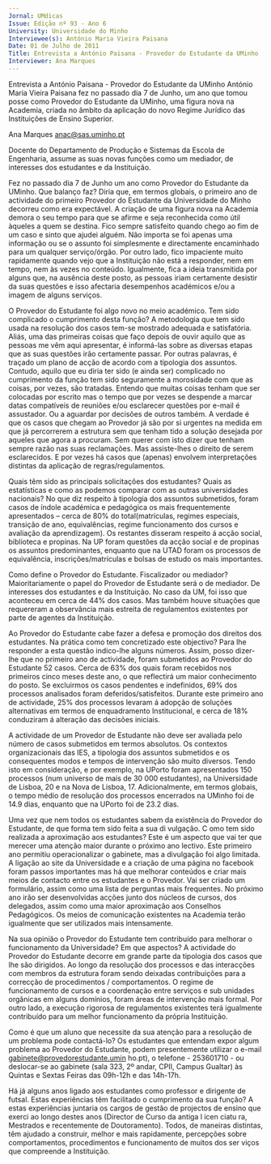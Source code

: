 ```yaml
---
Jornal: UMdicas
Issue: Edição nº 93 - Ano 6
University: Universidade do Minho
Interviewee(s): António Maria Vieira Paisana
Date: 01 de Julho de 2011
Title: Entrevista a António Paisana - Provedor do Estudante da UMinho
Interviewer: Ana Marques
---
```


Entrevista a António Paisana - Provedor do Estudante da UMinho
António Maria Vieira Paisana fez no passado dia 7 de Junho, um
ano que tomou posse como Provedor do Estudante da
UMinho, uma figura nova na Academia, criada no âmbito da
aplicação do novo Regime Jurídico das Instituições de Ensino Superior.

Ana Marques
anac@sas.uminho.pt

Docente do Departamento de
Produção e Sistemas da Escola de
Engenharia, assume as suas novas
funções como um mediador, de
interesses dos estudantes e da
Instituição.

Fez no passado dia 7 de Junho um
ano como Provedor do Estudante
da UMinho. Que balanço faz?
Diria que, em termos globais, o
primeiro ano de actividade do
primeiro Provedor do Estudante da
Universidade do Minho decorreu
como era expectável. A criação de
uma figura nova na Academia
demora o seu tempo para que se
afirme e seja reconhecida como útil
àqueles a quem se destina. Fico
sempre satisfeito quando chego ao
fim de um caso e sinto que ajudei
alguém. Não importa se foi apenas
uma informação ou se o assunto foi
simplesmente e directamente
encaminhado para um qualquer
serviço/órgão. Por outro lado, fico
impaciente muito rapidamente
quando vejo que a Instituição não
está a responder, nem em tempo,
nem às vezes no conteúdo.
Igualmente, fica a ideia transmitida
por alguns que, na ausência deste
posto, as pessoas iriam certamente
desistir da suas questões e isso
afectaria desempenhos
académicos e/ou a imagem de
alguns serviços.

O Provedor do Estudante foi algo
novo no meio académico. Tem sido
complicado o cumprimento desta
função?
A metodologia que tem sido usada
na resolução dos casos tem-se
mostrado adequada e satisfatória.
Aliás, uma das primeiras coisas que
faço depois de ouvir aquilo que as
pessoas me vêm aqui apresentar, é
informá-las sobre as diversas
etapas que as suas questões irão
certamente passar. Por outras
palavras, é traçado um plano de
acção de acordo com a tipologia dos
assuntos.
Contudo, aquilo que eu diria ter sido
(e ainda ser) complicado no
cumprimento da função tem sido
seguramente a morosidade com
que as coisas, por vezes, são
tratadas. Entendo que muitas coisas
tenham que ser colocadas por
escrito mas o tempo que por vezes
se despende a marcar datas
compatíveis de reuniões e/ou
esclarecer questões por e-mail é
assustador. Ou a aguardar por
decisões de outros também. A
verdade é que os casos que chegam
ao Provedor já são por si urgentes na
medida em que já percorrerem a
estrutura sem que tenham tido a
solução desejada por aqueles que
agora a procuram.
Sem querer com isto dizer que
tenham sempre razão nas suas
reclamações. Mas assiste-lhes o
direito de serem esclarecidos. E por
vezes há casos que (apenas)
envolvem interpretações distintas
da aplicação de
regras/regulamentos.

Quais têm sido as principais
solicitações dos estudantes?
Quais as estatísticas e como as
podemos comparar com as outras
universidades nacionais?
No que diz respeito à tipologia dos
assuntos submetidos, foram casos
de índole académica e pedagógica
os mais frequentemente
apresentados – cerca de 80% do
total(matrículas, regimes
especiais, transição de ano,
equivalências, regime
funcionamento dos cursos e
avaliação da aprendizagem).
Os restantes disseram respeito á
acção social, biblioteca e propinas.
Na UP foram questões da acção
social e de propinas os assuntos
predominantes, enquanto que na
UTAD foram os processos de
equivalência, inscrições/matrículas
e bolsas de estudo os mais
importantes.

Como define o Provedor do
Estudante. Fiscalizador ou
mediador?
Maioritariamente o papel do
Provedor de Estudante será o de
mediador. De interesses dos
estudantes e da Instituição. No caso
da UM, foi isso que aconteceu em
cerca de 44% dos casos. Mas
também houve situações que
requereram a observância mais
estreita de regulamentos
existentes por parte de agentes da
Instituição.

Ao Provedor do Estudante cabe
fazer a defesa e promoção dos
direitos dos estudantes. Na prática
como tem concretizado este
objectivo?
Para lhe responder a esta questão
indico-lhe alguns números. Assim,
posso dizer-lhe que no primeiro ano
de actividade, foram submetidos ao
Provedor do Estudante 52 casos.
Cerca de 63% dos quais foram
recebidos nos primeiros cinco
meses deste ano, o que reflectirá
um maior conhecimento do posto.
Se excluirmos os casos pendentes e
indefinidos, 69% dos processos
analisados foram
deferidos/satisfeitos. Durante este
primeiro ano de actividade, 25% dos
processos levaram á adopção de
soluções alternativas em termos de
enquadramento Institucional, e
cerca de 18% conduziram á
alteração das decisões iniciais.

A actividade de um
Provedor de
Estudante não deve
ser avaliada pelo
número de casos
submetidos em
termos absolutos. Os
contextos
organizacionais das
IES, a tipologia dos
assuntos submetidos
e os consequentes
modos e tempos de
intervenção são
muito diversos. Tendo
isto em consideração,
e por exemplo, na
UPorto foram
apresentados 150
processos (num
universo de mais de
30 000 estudantes),
na Universidade de
Lisboa, 20 e na Nova
de Lisboa, 17.
Adicionalmente, em
termos globais, o
tempo médio de
resolução dos
processos encerrados
na UMinho foi de 14.9
dias, enquanto que na
UPorto foi de 23.2
dias.

Uma vez que nem todos os
estudantes sabem da existência do
Provedor do Estudante, de que
forma tem sido feita a sua
di vulgação. C omo tem sido
realizada a aproximação aos
estudantes?
Este é um aspecto que vai ter que
merecer uma atenção maior
durante o próximo ano lectivo. Este
primeiro ano permitiu
operacionalizar o gabinete, mas a
divulgação foi algo limitada. A
ligação ao site da Universidade e a
criação de uma página no facebook
foram passos importantes mas há
que melhorar conteúdos e criar
mais meios de contacto entre os
estudantes e o Provedor. Vai ser
criado um formulário, assim como
uma lista de perguntas mais
frequentes. No próximo ano irão ser
desenvolvidas acções junto dos
núcleos de cursos, dos delegados,
assim como uma maior
aproximação aos Conselhos
Pedagógicos. Os meios de
comunicação existentes na
Academia terão igualmente que ser
utilizados mais intensamente.

Na sua opinião o Provedor do
Estudante tem contribuído para
melhorar o funcionamento da
Universidade? Em que aspectos?
A actividade do Provedor do
Estudante decorre em grande parte
da tipologia dos casos que lhe são
dirigidos. Ao longo da resolução dos
processos e das interacções com
membros da estrutura foram sendo
deixadas contribuições para a
correcção de procedimentos /
comportamentos.
O regime de funcionamento de
cursos e a coordenação entre
serviços e sub unidades orgânicas
em alguns domínios, foram áreas de
intervenção mais formal. Por outro
lado, a execução rigorosa de
regulamentos existentes terá
igualmente contribuído para um
melhor funcionamento da própria
Instituição.

Como é que um aluno que
necessite da sua atenção para a
resolução de um problema pode
contactá-lo?
Os estudantes que entendam expor
algum problema ao Provedor do
Estudante, podem presentemente
utilizar o e-mail
gabinete@provedorestudante.umin
ho.pt), o telefone - 253601710 - ou
deslocar-se ao gabinete (sala 323,
2º andar, CPII, Campus Gualtar) às
Quintas e Sextas Feiras das 09h-12h
e das 14h-17h.

Há já alguns anos ligado aos
estudantes como professor e
dirigente de futsal. Estas
experiências têm facilitado o
cumprimento da sua função?
A estas experiências juntaria os
cargos de gestão de projectos de
ensino que exerci ao longo destes
anos (Director de Curso da antiga
l icen ciatu ra, Mestrados e
recentemente de Doutoramento).
Todos, de maneiras distintas, têm
ajudado a construir, melhor e mais
rapidamente, percepções sobre
comportamentos, procedimentos e
funcionamento de muitos dos
ser viços que compreende a
Instituição.